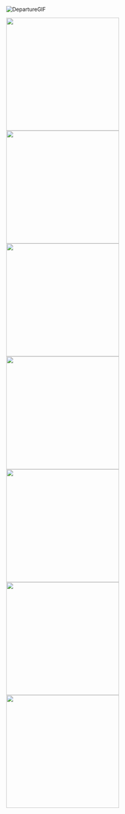 ![DepartureGIF](https://github.com/HarshyamSinhGohil/Bhagvad_Gita_App-Departure-/assets/162327106/37bac632-69ff-4ea4-bfe9-995c59ddc63a)

<img src="https://github.com/HarshyamSinhGohil/Bhagvad_Gita_App-Departure-/assets/162327106/fe97cd97-ea82-4d2f-8f98-b51a6093c00c" height="300"/>

<img src="https://github.com/HarshyamSinhGohil/Bhagvad_Gita_App-Departure-/assets/162327106/04041ef3-b374-4884-b8cf-b62d1fb2d5dc" height="300"/>

<img src="https://github.com/HarshyamSinhGohil/Bhagvad_Gita_App-Departure-/assets/162327106/04041ef3-b374-4884-b8cf-b62d1fb2d5dc" height="300"/>

<img src="https://github.com/HarshyamSinhGohil/Bhagvad_Gita_App-Departure-/assets/162327106/d769bf4c-c777-424e-8b1a-7074f37cb3e5" height="300"/>

<img src="https://github.com/HarshyamSinhGohil/Bhagvad_Gita_App-Departure-/assets/162327106/8537363f-730e-4be5-b141-e88680fbb5fe" height="300"/>

<img src="https://github.com/HarshyamSinhGohil/Bhagvad_Gita_App-Departure-/assets/162327106/5d9e7a4d-84e0-417d-999e-268b49f47efa" height="300"/>

<img src="https://github.com/HarshyamSinhGohil/Bhagvad_Gita_App-Departure-/assets/162327106/be1e78fe-fa18-46b8-a7ba-6afbf9a8e2da" height="300"/>

